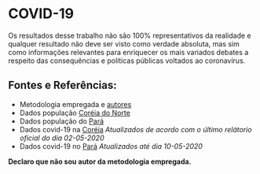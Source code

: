 # COVID-19

Os resultados desse trabalho não são 100% representativos da realidade e qualquer resultado não deve ser visto como verdade absoluta, mas sim como informações relevantes para enriquecer os mais variados debates a respeito das consequências e políticas públicas voltados ao coronavírus.

## Fontes e Referências:

- Metodologia empregada e [autores](https://ciis.fmrp.usp.br/covid19/estimativa-de-populacao-infectada/)
- Dados população [Coréia do Norte](https://www.kaggle.com/lachmann12/world-population-demographics-by-age-2019#world_demographics.csv)
- Dados população do [Pará](https://www.ibge.gov.br/estatisticas/sociais/populacao/9109-projecao-da-populacao.html?=&t=resultados) 
- Dados covid-19 na [Coréia](https://www.cdc.go.kr/board/board.es?mid=a30501000000&bid=0031&list_no=367167&act=view) _Atualizados de acordo com o último relátorio oficial do dia 02-05-2020_
- Dados covid-19 no [Pará](https://www.covid-19.pa.gov.br/#/) _Atualizados até dia 10-05-2020_

**Declaro que não sou autor da metodologia empregada.**
